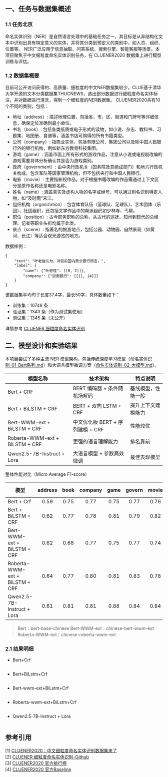 ## 一、任务与数据集概述

### 1.1 任务北京

命名实体识别（NER）是自然语言处理中的基础任务之一，其目标是从非结构化文本中识别出具有特定意义的实体，并将其分类到预定义的类别中，如人员、组织、位置等。
NER广泛应用于信息抽取、问答系统、搜索引擎、智能客服等场景。本项目聚焦于中文细粒度命名实体识别任务，在 CLUENER2020 数据集上进行模型训练与评估。

### 1.2 数据集概要

目前可公开访问获得的、高质量、细粒度的中文NER数据集较少，CLUE基于清华大学开源的文本分类数据集THUCNEWS，选出部分数据进行细粒度命名实体标注，并对数据进行清洗，得到一个细粒度的NER数据集。
CLUENER2020共有10个不同的类别，包括：

- 地址（address）: 描述地理位置，包括省、市、区、街道和门牌号等详细信息，确保定位准确到最小单位。
- 书名（book）: 包括各类纸质或电子形式的读物，如小说、杂志、教科书、习题集、地图册、食谱等，涵盖书店可购得的所有书籍类型。
- 公司（company）: 指商业实体，包括有限公司、集团公司以及除中国人民银行外的银行机构，例如新东方教育科技集团。
- 游戏（game）: 涵盖市面上所有形式的游戏作品，注意从小说或电视剧改编的游戏需要具体分析确认其是否为游戏类别。
- 政府（government）: 由中央行政机关（国务院及其组成部门）和地方行政机关构成，包含军队等国家管理机构，但不包括央行和中国人民银行。
- 电影（movie）: 主要指影视作品，对于根据书籍改编的作品需通过上下文区分是原作名称还是电影名称。
- 姓名（name）: 涵盖真实及虚构人物的名字或绰号，可以通过别名识别特定人物，如“及时雨”宋江。
- 组织机构（organization）: 包含体育队伍（篮球队、足球队）、艺术团体（乐团）、社团组织，还包括文学作品中的帮派组织如少林寺、丐帮。
- 职位（position）: 古今职务职称的总称，从古代的巡抚、知州到现代的总经理、记者等职业头衔均属于此类。
- 景点（scene）: 指著名的旅游地点，包括公园、动物园、自然景观（如黄河、长江）等适合观光游览的地方。

数据样例：
```
{
	"text": "叶老桂认为，对目前国内商业银行而言，",
	"label": {
		"name": {"叶老桂": [[0, 2]]},
		"company": {"浙商银行": [[11, 14]]}
	}
}
```
该数据集平均句子长度37.4字，最长50字，具体数量如下：
+ 训练集：10748 条
+ 验证集：1343 条（作为测试集使用）
+ 测试集：1345 条（未公开）

详情参考 [CLUENER 细粒度命名实体识别](https://github.com/CLUEbenchmark/CLUENER2020)<br>

## 二、模型设计和实验结果

本项目尝试了多种主流 NER 模型架构，包括传统深度学习模型（[命名实体识别-01-Bert系列.md](../docs/命名实体识别-01-Bert系列.md)）和大语言模型微调方案（[命名实体识别-02-大模型.md](../docs/命名实体识别-02-大模型.md)）。

| 模型名称                           | 技术架构                    | 特点说明      |
|--------------------------------|-------------------------|-----------|
| Bert + CRF                     | BERT 编码器 + 条件随机场解码      | 基线模型，性能一般 |
| Bert + BiLSTM + CRF            | BERT + 双向 LSTM + CRF    | 提升上下文建模能力 |
| Bert-WWM-ext + BiLSTM + CRF    | 中文优化版 BERT + 序列建模 + CRF | 性能较优      |
| Roberta-WWM-ext + BiLSTM + CRF | 更强的语言理解能力               | 排名靠前      |
| Qwen2.5-7B-Instruct + Lora     | 大语言模型 + 参数高效微调          | 最佳表现模型    |

整体性能对比（Micro Average F1-score）

| 模型                             | address | book | company | game | govern | movie | name | org  | position | scene | micro avg |
|--------------------------------|:-------:|:----:|:-------:|:----:|:------:|:-----:|:----:|:----:|:--------:|:-----:|:---------:| 
| Bert + Crf                     |  0.59   | 0.75 |  0.77   | 0.75 |  0.77  | 0.76  | 0.75 | 0.71 |   0.74   | 0.65  |   0.72    |
| Bert + BiLSTM + CRF            |  0.62   | 0.77 |  0.78   | 0.81 |  0.79  | 0.82  | 0.84 | 0.77 |   0.79   | 0.71  |   0.77    |
| Bert-WWM-ext + BiLSTM + CRF    |  0.62   | 0.68 |  0.77   | 0.75 |  0.77  | 0.74  | 0.82 | 0.76 |   0.77   | 0.68  |   0.74    |
| Roberta-WWM-ext + BiLSTM + CRF |  0.64   | 0.77 |  0.80   | 0.81 |  0.83  | 0.78  | 0.87 | 0.78 |   0.79   | 0.67  |   0.78    |
| Qwen2.5-7B-Instruct + Lora     |  0.61   | 0.81 |  0.81   | 0.88 |  0.84  | 0.84  | 0.88 | 0.79 |   0.79   | 0.66  |   0.79    |

> Bert：bert-base-chinese
> Bert-WWM-ext：chinese-bert-wwm-ext
> Roberta-WWM-ext：chinese-roberta-wwm-ext


### 2.1 结果明细
+ Bert+Crf
```
```

+ Bert+BiLstm+Crf
```
```

+ Bert-wwm-ext+BiLstm+Crf
```

```
+ Roberta-wwm-ext+BiLstm+Crf
```
```

+ Qwen2.5-7B-Instruct + Lora
```

```

## 参考引用
[1] [CLUENER2020：中文细粒度命名实体识别数据集来了](https://zhuanlan.zhihu.com/p/103034432)<br>
[2] [CLUENER 细粒度命名实体识别-Github](https://github.com/CLUEbenchmark/CLUENER2020)<br>
[3] [CLUENER2020 官方排行榜](https://www.cluebenchmarks.com/ner.html)<br>
[4] [CLUENER2020 官方Baseline](https://github.com/lemonhu/NER-BERT-pytorch)<br>
